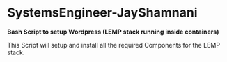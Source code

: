# SystemsEngineer-JayShamnani
**Bash Script to setup Wordpress (LEMP stack running inside containers)**

This Script will setup and install all the required Components for the LEMP stack.
<br />